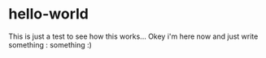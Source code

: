 # hello-world
This is just a test to see how this works...
Okey i'm here now and just write something : something :) 
